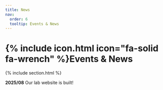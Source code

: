 ```yaml
---
title: News
nav:
  order: 6
  tooltip: Events & News
---
```


# {% include icon.html icon="fa-solid fa-wrench" %}Events & News

{% include section.html %}

**2025/08**    Our lab website is built!